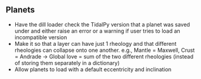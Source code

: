 ## Planets
* Have the dill loader check the TidalPy version that a planet was saved under and either raise an error or a warning if user tries to load an incompatible version
* Make it so that a layer can have just 1 rheology and that different rheologies can collapse onto one another. e.g., Mantle = Maxwell, Crust = Andrade -> Global love = sum of the two different rheologies (instead of storing them separately in a dictionary)
* Allow planets to load with a default eccentricity and inclination